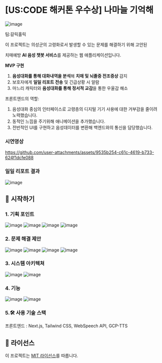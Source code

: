 # [US:CODE 해커톤 우수상] 나마늘 기억해

![image](https://github.com/user-attachments/assets/7c0c15d6-3480-4bb6-bfe8-b8144a6e2402)

팀:갈릭홀릭 

이 프로젝트는 의성군의 고령화로서 발생할 수 있는 문제를 해결하기 위해 고안된

치매예방 **AI 음성 챗봇 서비스**를 제공하는 웹 애플리케이션입니다.

**MVP 구현**
1. **음성대화를 통해 대화내역을 분석**해 **치매 및 뇌졸중 전조증상** 감지
2. 보호자에게 **일일 리포트 전송** 및 긴급상황 시 알람
3. 마느리 캐릭터와 **음성대화를 통해 정서적 교감**을 통한 우울감 해소

프론트엔드의 역할:
1. 음성대화 중심의 인터페이스로 고령층의 디지털 기기 사용에 대한 거부감을 줄이려 노력했습니다.
2. 동적인 느낌을 주기위해 애니메이션을 추가했습니다.
3. 전반적인 UI를 구현하고 음성데이터를 변환해 백엔드와의 통신을 담당했습니다.


### 시연영상


https://github.com/user-attachments/assets/9535b254-c61c-4619-b733-624f1dcfe088

### 일일 리포트 결과
![image](https://github.com/user-attachments/assets/bc443db5-85e7-4930-807a-66bea9b77100)

## 🚀 시작하기

### 1. 기획 포인트
![image](https://github.com/user-attachments/assets/a8417421-7393-4f09-83f1-8954c6446725)
![image](https://github.com/user-attachments/assets/a1215977-0dd6-4bd0-a4a9-3710758bb370)
![image](https://github.com/user-attachments/assets/652751fe-b257-4c77-bf38-3d0bd7878c4d)
![image](https://github.com/user-attachments/assets/c2f756d3-51ff-4e13-bf60-b1f747059be4)

### 2. 문제 해결 제안
![image](https://github.com/user-attachments/assets/d099e071-373a-4886-8ee6-2b5152c28d9e)
![image](https://github.com/user-attachments/assets/ba8f51ee-d07b-42d9-8923-99600ffcacc8)
![image](https://github.com/user-attachments/assets/f960d40f-274e-45d3-afef-263e3b4d150a)
![image](https://github.com/user-attachments/assets/0250db3a-db03-444c-9baa-baedc99d2a53)

### 3. 시스템 아키텍쳐
![image](https://github.com/user-attachments/assets/f5208780-0194-4912-af43-1ef8bd64e6b3)
![image](https://github.com/user-attachments/assets/c7ea8fa8-f96a-416b-bc48-a5dc5b065819)

### 4. 기능
![image](https://github.com/user-attachments/assets/6764ce30-cf6a-443d-92f7-dbda9870dff5)
![image](https://github.com/user-attachments/assets/be1cb275-4cb2-4866-8379-d510800eeb9e)

### 5.🛠 사용 기술 스택
프론트엔드 : Next.js, Tailwind CSS, WebSpeech API, GCP-TTS

## 📄 라이선스

이 프로젝트는 [MIT 라이선스](./LICENSE)를 따릅니다.
